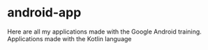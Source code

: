 # android-app
Here are all my applications made with the Google Android training. 
Applications made with the Kotlin language